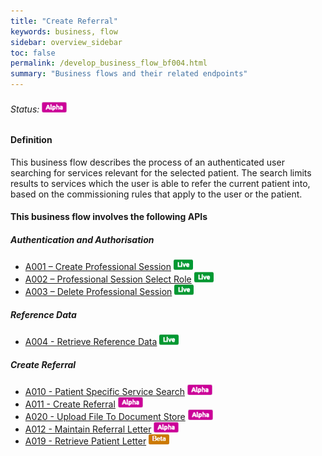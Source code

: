 ```yaml
---
title: "Create Referral"
keywords: business, flow
sidebar: overview_sidebar
toc: false
permalink: /develop_business_flow_bf004.html
summary: "Business flows and their related endpoints"
---
```


###### Status: ![Alpha](images/icons/api_alpha.png)

#### Definition

This business flow describes the process of an authenticated user searching for services relevant for the selected patient. The search limits results to services which the user is able to refer the current patient into, based on the commissioning rules that apply to the user or the patient.

#### This business flow involves the following APIs

##### Authentication and Authorisation
* [A001 – Create Professional Session](explore_endpoint_a001.html) ![Live](images/icons/api_live.png)
* [A002 – Professional Session Select Role](explore_endpoint_a002.html) ![Live](images/icons/api_live.png)
* [A003 – Delete Professional Session](explore_endpoint_a003.html) ![Live](images/icons/api_live.png)

##### Reference Data
* [A004 - Retrieve Reference Data](explore_endpoint_a004.html) ![Live](images/icons/api_live.png)

##### Create Referral
* [A010 - Patient Specific Service Search](explore_endpoint_a010.html) ![Alpha](images/icons/api_alpha.png)
* [A011 - Create Referral](explore_endpoint_a011.html) ![Alpha](images/icons/api_alpha.png)
* [A020 - Upload File To Document Store](explore_endpoint_a020.html) ![Alpha](images/icons/api_alpha.png)
* [A012 - Maintain Referral Letter](explore_endpoint_a012.html) ![Alpha](images/icons/api_alpha.png)
* [A019 - Retrieve Patient Letter](explore_endpoint_a019.html) ![Beta](images/icons/api_beta.png)


<!-- #### Review the diagram below to learn more -->

<!-- ![BF004: Service Search](images/develop/BF004-ServiceSearch.jpg) -->
